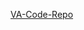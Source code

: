 

<a href="[https://github.com/department-of-veterans-affairs/va-code-project-template]">VA-Code-Repo</a>
